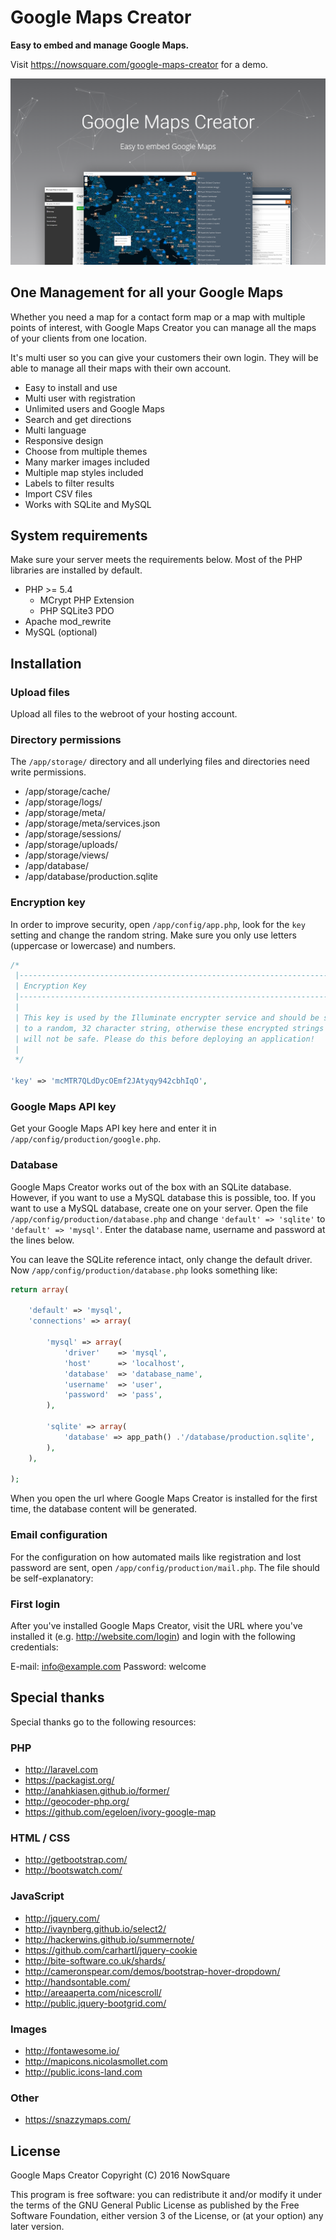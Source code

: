 # Google Maps Creator
**Easy to embed and manage Google Maps.**

Visit https://nowsquare.com/google-maps-creator for a demo.

![Google Maps Creator](visual-header.png)

## One Management for all your Google Maps

Whether you need a map for a contact form map or a map with multiple points of interest, with Google Maps Creator you can manage all the maps of your clients from one location.

It's multi user so you can give your customers their own login. They will be able to manage all their maps with their own account.

 - Easy to install and use
 - Multi user with registration
 - Unlimited users and Google Maps
 - Search and get directions
 - Multi language
 - Responsive design
 - Choose from multiple themes
 - Many marker images included
 - Multiple map styles included
 - Labels to filter results
 - Import CSV files
 - Works with SQLite and MySQL


## System requirements

Make sure your server meets the requirements below. Most of the PHP libraries are installed by default.

 - PHP >= 5.4
   - MCrypt PHP Extension
   - PHP SQLite3 PDO
 - Apache mod_rewrite
 - MySQL (optional)

## Installation

### Upload files

Upload all files to the webroot of your hosting account.

### Directory permissions

The `/app/storage/` directory and all underlying files and directories need write permissions.

 - /app/storage/cache/
 - /app/storage/logs/
 - /app/storage/meta/
 - /app/storage/meta/services.json
 - /app/storage/sessions/
 - /app/storage/uploads/
 - /app/storage/views/
 - /app/database/
 - /app/database/production.sqlite

### Encryption key
In order to improve security, open `/app/config/app.php`, look for the `key` setting and change the random string. Make sure you only use letters (uppercase or lowercase) and numbers.

```php
/*
 |--------------------------------------------------------------------------
 | Encryption Key
 |--------------------------------------------------------------------------
 |
 | This key is used by the Illuminate encrypter service and should be set
 | to a random, 32 character string, otherwise these encrypted strings
 | will not be safe. Please do this before deploying an application!
 |
 */

'key' => 'mcMTR7QLdDycOEmf2JAtyqy942cbhIqO',
```

### Google Maps API key

Get your Google Maps API key here and enter it in `/app/config/production/google.php`.

### Database

Google Maps Creator works out of the box with an SQLite database. However, if you want to use a MySQL database this is possible, too.
If you want to use a MySQL database, create one on your server. Open the file `/app/config/production/database.php` and change `'default' => 'sqlite'` to `'default' => 'mysql'`. Enter the database name, username and password at the lines below.

You can leave the SQLite reference intact, only change the default driver. Now `/app/config/production/database.php` looks something like:

```php
return array(

	'default' => 'mysql',
	'connections' => array(

		'mysql' => array(
			'driver'    => 'mysql',
			'host'      => 'localhost',
			'database'  => 'database_name',
			'username'  => 'user',
			'password'  => 'pass',
		),

		'sqlite' => array(
			'database' => app_path() .'/database/production.sqlite',
		),
	),

);
```

When you open the url where Google Maps Creator is installed for the first time, the database content will be generated.

### Email configuration

For the configuration on how automated mails like registration and lost password are sent, open `/app/config/production/mail.php`. The file should be self-explanatory:

### First login

After you've installed Google Maps Creator, visit the URL where you've installed it (e.g. http://website.com/login) and login with the following credentials:

E-mail: info@example.com
Password: welcome

## Special thanks
Special thanks go to the following resources:

### PHP

 - http://laravel.com
 - https://packagist.org/
 - http://anahkiasen.github.io/former/
 - http://geocoder-php.org/
 - https://github.com/egeloen/ivory-google-map

### HTML / CSS

 - http://getbootstrap.com/
 - http://bootswatch.com/

### JavaScript

 - http://jquery.com/
 - http://ivaynberg.github.io/select2/
 - http://hackerwins.github.io/summernote/
 - https://github.com/carhartl/jquery-cookie
 - http://bite-software.co.uk/shards/
 - http://cameronspear.com/demos/bootstrap-hover-dropdown/
 - http://handsontable.com/
 - http://areaaperta.com/nicescroll/
 - http://public.jquery-bootgrid.com/

### Images

 - http://fontawesome.io/
 - http://mapicons.nicolasmollet.com
 - http://public.icons-land.com

### Other

 - https://snazzymaps.com/

## License
Google Maps Creator
Copyright (C) 2016 NowSquare

This program is free software: you can redistribute it and/or modify
it under the terms of the GNU General Public License as published by
the Free Software Foundation, either version 3 of the License, or
(at your option) any later version.